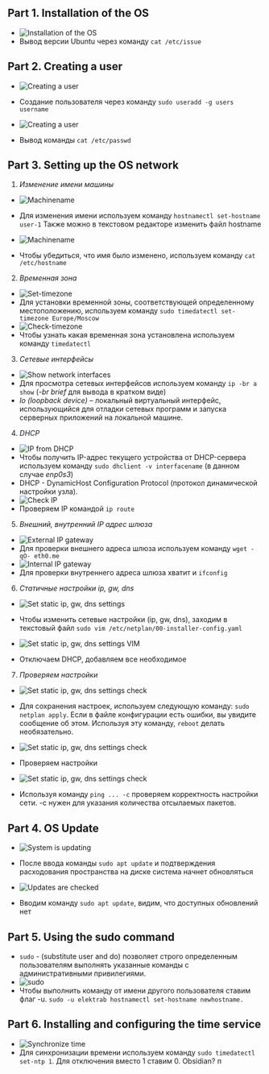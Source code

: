 ## Part 1. Installation of the OS
- ![Installation of the OS](./Pictures/Part_1_.Installation_of_the_OS.png)
- Вывод версии Ubuntu через команду 
`cat /etc/issue`

## Part 2. Creating a user
- ![Creating a user](./Pictures/Part_2_.Creating_a_user_1_useradd.png)
- Создание пользователя через команду 
`sudo useradd -g users username`

- ![Creating a user](./Pictures/Part_2_.Creating_a_user_2_cat.png)
- Вывод команды `cat /etc/passwd`

## Part 3. Setting up the OS network
1. _Изменение имени машины_
- ![Machinename](./Pictures/Part_3_.Setting_up_the_OS_network_1_machinename.png)
- Для изменения имени используем команду `hostnamectl set-hostname user-1`
Также можно в текстовом редакторе изменить файл hostname

- ![Machinename](./Pictures/Part_3_.Setting_up_the_OS_network_2_machinename.png)
- Чтобы убедиться, что имя было изменено, используем команду
`cat /etc/hostname`

2. _Временная зона_
- ![Set-timezone](./Pictures/Part_3_.Setting_up_the_OS_network_1_set_timezone.png)
- Для установки временной зоны, соответствующей определенному местоположению,
используем команду `sudo timedatectl set-timezone Europe/Moscow`
- ![Check-timezone](./Pictures/Part_3_.Setting_up_the_OS_network_2_check_timezone.png)
- Чтобы узнать какая временная зона установлена используем команду
`timedatectl`

3. _Сетевые интерфейсы_
- ![Show network interfaces](./Pictures/Part_3_.Setting_up_the_OS_network_3_show_network_interfaces.png)
- Для просмотра сетевых интерфейсов используем команду 
`ip -br a show` (_-br brief_ для вывода в кратком виде)
- _lo (loopback device)_ – локальный виртуальный интерфейс, использующийся для отладки сетевых программ и запуска серверных приложений на локальной машине.

4. _DHCP_ 
- ![IP from DHCP](./Pictures/Part_3_.Setting_up_the_OS_network_4_ip_from_dhcp.png)
- Чтобы получить IP-адрес текущего устройства от DHCP-сервера используем команду
`sudo dhclient -v interfacename` (в данном случае _enp0s3_)
- DHCP - DynamicHost Configuration Protocol (протокол динамической настройки узла).
- ![Check IP](./Pictures/Part_3_.Setting_up_the_OS_network_5_check_ip.png)
- Проверяем IP командой `ip route`

5. _Внешний, внутренний IP адрес шлюза_ 
- ![External IP gateway](./Pictures/Part_3_.Setting_up_the_OS_network_6_external_ip.png)
- Для проверки внешнего адреса шлюза используем команду 
`wget -qO- eth0.me`
- ![Internal IP gateway](./Pictures/Part_3_.Setting_up_the_OS_network_7_internal_ip.png)
- Для проверки внутреннего адреса шлюза хватит и
`ifconfig`

6. _Статичные настройки ip, gw, dns_ 
- ![Set static ip, gw, dns settings](./Pictures/Part_3_.Setting_up_the_OS_network_8_ip_settings.png)
- Чтобы изменить сетевые настройки (ip, gw, dns), заходим в текстовый файл
`sudo vim /etc/netplan/00-installer-config.yaml`

- ![Set static ip, gw, dns settings VIM](./Pictures/Part_3_.Setting_up_the_OS_network_9_ip_settings_vim.png)
- Отключаем DHCP, добавляем все необходимое

7. _Проверяем настройки_ 
- ![Set static ip, gw, dns settings check](./Pictures/Part_3_.Setting_up_the_OS_network_10_ip_settings_check.png)
- Для сохранения настроек, используем следующую команду:
`sudo netplan apply`. Если в файле конфигурации есть ошибки, вы увидите сообщение об этом. Используя эту команду, `reboot` делать необязательно. 

- ![Set static ip, gw, dns settings check](./Pictures/Part_3_.Setting_up_the_OS_network_11_ip_settings_check_settings.png)
- Проверяем настройки
- ![Set static ip, gw, dns settings check](./Pictures/Part_3_.Setting_up_the_OS_network_12_ip_settings_check_ping.png)
- Используя команду `ping ... -c` проверяем корректность настройки сети. -c нужен для указания количества отсылаемых пакетов.

## Part 4. OS Update
- ![System is updating](./Pictures/Part_4_.OS_Update_1_updating.png)
- После ввода команды `sudo apt update` и подтверждения расходования пространства на диске система начнет обновляться

- ![Updates are checked](./Pictures/Part_4_.OS_Update_2_updates_checked.png)
- Вводим команду `sudo apt update`, видим, что доступных обновлений нет

## Part 5. Using the sudo command
- `sudo` - (substitute user and do) позволяет строго определенным пользователям выполнять указанные команды с административными привилегиями.
- ![sudo](./Pictures/Part_5_.Using_the_sudo_command_1_changing_hostname.png)
- Чтобы выполнить команду от имени другого пользователя ставим флаг -u. `sudo -u elektrab hostnamectl set-hostname newhostname.`

## Part 6. Installing and configuring the time service
- ![Synchronize time](./Pictures/Part_6_.Installing_and_configuring_the_time_service_1_set_time.png)
- Для синхронизации времени используем команду 
`sudo timedatectl set-ntp 1`. Для отключения вместо 1 ставим 0.
Obsidian? п
